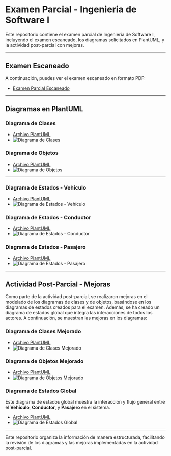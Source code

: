 # Examen Parcial - Ingenieria de Software I

Este repositorio contiene el examen parcial de Ingenieria de Software I, incluyendo el examen escaneado, los diagramas solicitados en PlantUML, y la actividad post-parcial con mejoras.


---

## Examen Escaneado

A continuación, puedes ver el examen escaneado en formato PDF:

- [Examen Parcial Escaneado](./documents/parcial.pdf)

---

## Diagramas en PlantUML

### Diagrama de Clases

- [Archivo PlantUML](./modelosUML/examenParcial/diagramaClases.puml)
- ![Diagrama de Clases](./images/clasesEx.svg)

### Diagrama de Objetos

- [Archivo PlantUML](./modelosUML/examenParcial/diagramaObjetos.puml)
- ![Diagrama de Objetos](./images/objetos.svg)

---

### Diagrama de Estados - Vehículo

- [Archivo PlantUML](./modelosUML/examenParcial/diagramaEstadosVehiculo.puml)
- ![Diagrama de Estados - Vehículo](./images/vehiculo.svg)

### Diagrama de Estados - Conductor

- [Archivo PlantUML](./modelosUML/examenParcial/diagramaEstadosConductor.puml)
- ![Diagrama de Estados - Conductor](./images/conductor.svg)

### Diagrama de Estados - Pasajero

- [Archivo PlantUML](./modelosUML/examenParcial/diagramaEstadosPasajero.puml)
- ![Diagrama de Estados - Pasajero](./images/pasajero.svg)

---

## Actividad Post-Parcial - Mejoras

Como parte de la actividad post-parcial, se realizaron mejoras en el modelado de los diagramas de clases y de objetos, basándose en los diagramas de estados creados para el examen. Además, se ha creado un diagrama de estados global que integra las interacciones de todos los actores. A continuación, se muestran las mejoras en los diagramas:

### Diagrama de Clases Mejorado

- [Archivo PlantUML](./modelosUML/actividadPostParcial/diagramaClases.puml)
- ![Diagrama de Clases Mejorado](./images/clasespost.svg)

### Diagrama de Objetos Mejorado

- [Archivo PlantUML](./modelosUML/actividadPostParcial/diagramaObjetos.puml)
- ![Diagrama de Objetos Mejorado](./images/objetosPost.svg)

### Diagrama de Estados Global

Este diagrama de estados global muestra la interacción y flujo general entre el **Vehículo**, **Conductor**, y **Pasajero** en el sistema.

- [Archivo PlantUML](./modelosUML/actividadPostParcial/diagramaEstados.puml)
- ![Diagrama de Estados Global](./images/estadosPost.svg)

---

Este repositorio organiza la información de manera estructurada, facilitando la revisión de los diagramas y las mejoras implementadas en la actividad post-parcial.
